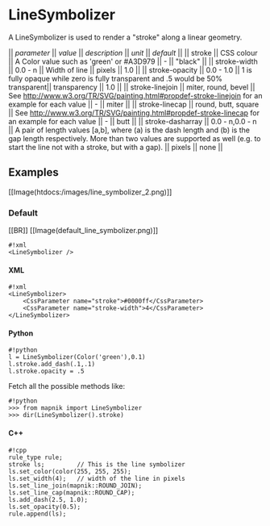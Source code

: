 
# LineSymbolizer

A LineSymbolizer is used to render a "stroke" along a linear geometry.

|| *parameter* || *value*  || *description* || *unit* ||  *default* ||
|| stroke            ||  CSS colour  || A Color value such as 'green' or #A3D979 || - ||  "black" ||
|| stroke-width || 0.0 - n || Width of line || pixels ||  1.0 ||
|| stroke-opacity || 0.0 - 1.0 || 1 is fully opaque while zero is fully transparent and .5 would be 50% transparent|| transparency ||  1.0  ||
|| stroke-linejoin  || miter, round, bevel || See http://www.w3.org/TR/SVG/painting.html#propdef-stroke-linejoin for an example for each value || - ||  miter ||
|| stroke-linecap   || round, butt, square || See http://www.w3.org/TR/SVG/painting.html#propdef-stroke-linecap for an example for each value || - ||  butt  ||
|| stroke-dasharray || 0.0 - n,0.0 - n || A pair of length values [a,b], where (a) is the dash length and (b) is the gap length respectively. More than two values are supported as well (e.g. to start the line not with a stroke, but with a gap). || pixels || none ||


## Examples
[[Image(htdocs:/images/line_symbolizer_2.png)]]

### Default

[[BR]]
[[Image(default_line_symbolizer.png)]]


    #!xml
    <LineSymbolizer />


#### XML


    #!xml
    <LineSymbolizer>
        <CssParameter name="stroke">#0000ff</CssParameter>
        <CssParameter name="stroke-width">4</CssParameter>
    </LineSymbolizer>

#### Python


    #!python
    l = LineSymbolizer(Color('green'),0.1)
    l.stroke.add_dash(.1,.1)
    l.stroke.opacity = .5

Fetch all the possible methods like:

    #!python
    >>> from mapnik import LineSymbolizer
    >>> dir(LineSymbolizer().stroke)

#### C++


    #!cpp
    rule_type rule;
    stroke ls;         // This is the line symbolizer
    ls.set_color(color(255, 255, 255);
    ls.set_width(4);   // width of the line in pixels
    ls.set_line_join(mapnik::ROUND_JOIN);
    ls.set_line_cap(mapnik::ROUND_CAP);
    ls.add_dash(2.5, 1.0);
    ls.set_opacity(0.5);
    rule.append(ls);


